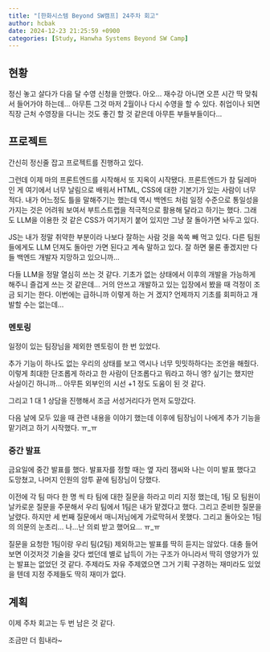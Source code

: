 ```yaml
---
title: "[한화시스템 Beyond SW캠프] 24주차 회고"
author: hcbak
date: 2024-12-23 21:25:59 +0900
categories: [Study, Hanwha Systems Beyond SW Camp]
---
```


## 현황
정신 놓고 살다가 다음 달 수영 신청을 안했다. 아오... 재수강 아니면 오픈 시간 딱 맞춰서 들어가야 하는데... 아무튼 그것 마저 2월이나 다시 수영을 할 수 있다. 취업이나 되면 직장 근처 수영장을 다니는 것도 좋긴 할 것 같은데 아무튼 부들부들이다...

## 프로젝트
간신히 정신줄 잡고 프로젝트를 진행하고 있다.

그런데 이제 마의 프론트엔드를 시작해서 또 지옥이 시작됐다. 프론트엔드가 참 딜레마인 게 여기에서 너무 날림으로 배워서 HTML, CSS에 대한 기본기가 있는 사람이 너무 적다. 내가 어느정도 틀을 말해주기는 했는데 역시 백엔드 처럼 일정 수준으로 통일성을 가지는 것은 어려워 보여서 부트스트랩을 적극적으로 활용해 달라고 하기는 했다. 그래도 LLM을 이용한 것 같은 CSS가 여기저기 붙어 있지만 그냥 잘 돌아가면 놔두고 있다.

JS는 내가 정말 취약한 부분이라 나보다 잘하는 사람 것을 쏙쏙 빼 먹고 있다. 다른 팀원들에게도 LLM 던져도 돌아만 가면 된다고 계속 말하고 있다. 잘 하면 물론 좋겠지만 다들 백엔드 개발자 지망하고 있으니까...

다들 LLM을 정말 열심히 쓰는 것 같다. 기초가 없는 상태에서 이후의 개발을 가능하게 해주니 즐겁게 쓰는 것 같은데... 거의 안쓰고 개발하고 있는 입장에서 봤을 때 걱정이 조금 되기는 한다. 이번에는 급하니까 이렇게 하는 거 겠지? 언제까지 기초를 회피하고 개발할 수는 없는데...

### 멘토링
일정이 있는 팀장님을 제외한 멘토링이 한 번 있었다.

추가 기능이 하나도 없는 우리의 상태를 보고 역시나 너무 밋밋하하다는 조언을 해줬다. 이렇게 최대한 단조롭게 하라고 한 사람이 단조롭다고 뭐라고 하니 엥? 싶기는 했지만 사실이긴 하니까... 아무튼 외부인의 시선 +1 정도 도움이 된 것 같다.

그리고 1 대 1 상담을 진행해서 조금 서성거리다가 먼저 도망갔다.

다음 날에 모두 있을 때 관련 내용을 이야기 했는데 이후에 팀장님이 나에게 추가 기능을 맡기려고 하기 시작했다. ㅠ_ㅠ

### 중간 발표
금요일에 중간 발표를 했다. 발표자를 정할 때는 옆 자리 잼씨와 나는 이미 발표 했다고 도망쳤고, 나머지 인원의 암투 끝에 팀장님이 당했다.

이전에 각 팀 마다 한 명 씩 타 팀에 대한 질문을 하라고 미리 지정 했는데, 1팀 모 팀원이 날카로운 질문을 주문해서 우리 팀에서 1팀은 내가 맡겠다고 했다. 그리고 준비한 질문을 날렸다. 하지만 세 번째 질문에서 매니저님에게 가로막혀서 못했다. 그리고 돌아오는 1팀의 의문의 눈초리... 나...난 의뢰 받고 했어요... ㅠ_ㅠ

질문을 요청한 1팀이랑 우리 팀(2팀) 제외하고는 발표를 딱히 듣지는 않았다. 대충 들어보면 이것저것 기술을 갖다 썼던데 별로 납득이 가는 구조가 아니라서 딱히 영양가가 있는 발표는 없었던 것 같다. 주제라도 자유 주제였으면 그거 기획 구경하는 재미라도 있었을 텐데 지정 주제들도 딱히 재미가 없다.

## 계획
이제 주차 회고는 두 번 남은 것 같다.

조금만 더 힘내라~
